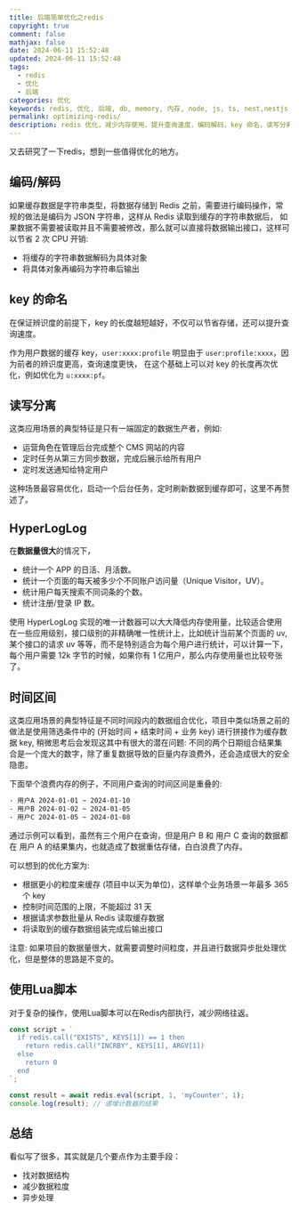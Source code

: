 ```yaml
---
title: 后端简单优化之redis
copyright: true
comment: false
mathjax: false
date: 2024-06-11 15:52:48
updated: 2024-06-11 15:52:48
tags:
  - redis
  - 优化
  - 后端
categories: 优化
keywords: redis, 优化, 后端, db, memory, 内存, node, js, ts, nest,nestjs
permalink: optimizing-redis/
description: redis 优化，减少内存使用，提升查询速度，编码解码，key 命名，读写分离，HyperLogLog，时间区间，Lua脚本
---
```

又去研究了一下redis，想到一些值得优化的地方。

<!-- more -->
## 编码/解码

如果缓存数据是字符串类型，将数据存储到 Redis 之前，需要进行编码操作，常规的做法是编码为 JSON 字符串，这样从 Redis 读取到缓存的字符串数据后， 如果数据不需要被读取并且不需要被修改，那么就可以直接将数据输出接口，这样可以节省 2 次 CPU 开销:

- 将缓存的字符串数据解码为具体对象
- 将具体对象再编码为字符串后输出

## key 的命名

在保证辨识度的前提下，key 的长度越短越好，不仅可以节省存储，还可以提升查询速度。

作为用户数据的缓存 key，`user:xxxx:profile` 明显由于 `user:profile:xxxx`，因为前者的辨识度更高，查询速度更快， 在这个基础上可以对 key 的长度再次优化，例如优化为 `u:xxxx:pf`。

## 读写分离

这类应用场景的典型特征是只有一端固定的数据生产者，例如:

- 运营角色在管理后台完成整个 CMS 网站的内容
- 定时任务从第三方同步数据，完成后展示给所有用户
- 定时发送通知给特定用户

这种场景最容易优化，启动一个后台任务，定时刷新数据到缓存即可，这里不再赘述了。

## HyperLogLog

在**数据量很大**的情况下，

- 统计一个 APP 的日活、月活数。
- 统计一个页面的每天被多少个不同账户访问量（Unique Visitor，UV）。
- 统计用户每天搜索不同词条的个数。
- 统计注册/登录 IP 数。

使用 HyperLogLog 实现的唯一计数器可以大大降低内存使用量，比较适合使用在一些应用级别，接口级别的非精确唯一性统计上，比如统计当前某个页面的 uv, 某个接口的请求 uv 等等，而不是特别适合为每个用户进行统计，可以计算一下，每个用户需要 12k 字节的时候，如果你有 1 亿用户，那么内存使用量也比较夸张了。

## 时间区间

这类应用场景的典型特征是不同时间段内的数据组合优化，项目中类似场景之前的做法是使用筛选条件中的 (开始时间 + 结束时间 + 业务 key) 进行拼接作为缓存数据 key, 稍微思考后会发现这其中有很大的潜在问题: 不同的两个日期组合结果集合是一个庞大的数字，除了重复数据导致的巨量内存浪费外，还会造成很大的安全隐患。

下面举个浪费内存的例子，不同用户查询的时间区间是重叠的:

```txt
- 用户A 2024-01-01 ~ 2024-01-10
- 用户B 2024-01-02 ~ 2024-01-05
- 用户C 2024-01-05 ~ 2024-01-08
```

通过示例可以看到，虽然有三个用户在查询，但是用户 B 和 用户 C 查询的数据都在 用户 A 的结果集内，也就造成了数据重估存储，白白浪费了内存。

可以想到的优化方案为:

- 根据更小的粒度来缓存 (项目中以天为单位)，这样单个业务场景一年最多 365 个 key
- 控制时间范围的上限，不能超过 31 天
- 根据请求参数批量从 Redis 读取缓存数据
- 将读取到的缓存数据组装完成后输出接口

注意: 如果项目的数据量很大，就需要调整时间粒度，并且进行数据异步批处理优化，但是整体的思路是不变的。

## 使用Lua脚本

对于复杂的操作，使用Lua脚本可以在Redis内部执行，减少网络往返。

```js
const script = `
  if redis.call("EXISTS", KEYS[1]) == 1 then
    return redis.call("INCRBY", KEYS[1], ARGV[1])
  else
    return 0
  end
`;

const result = await redis.eval(script, 1, 'myCounter', 1);
console.log(result); // 递增计数器的结果
```

## 总结

看似写了很多，其实就是几个要点作为主要手段：

- 找对数据结构
- 减少数据粒度
- 异步处理
